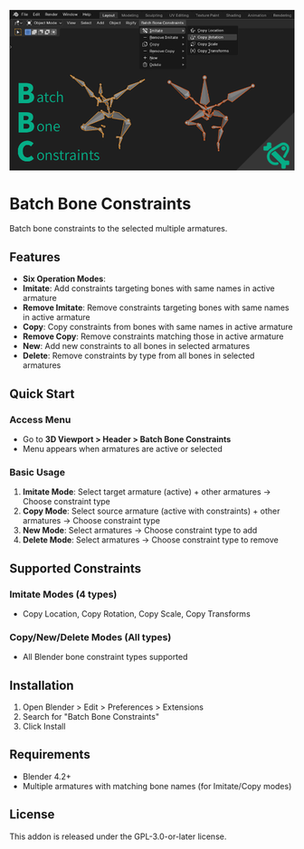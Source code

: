 ![Batch Bone Constraints](Featured%20image.png)

# Batch Bone Constraints

Batch bone constraints to the selected multiple armatures.

## Features

- **Six Operation Modes**:
- **Imitate**: Add constraints targeting bones with same names in active armature
- **Remove Imitate**: Remove constraints targeting bones with same names in active armature
- **Copy**: Copy constraints from bones with same names in active armature
- **Remove Copy**: Remove constraints matching those in active armature
- **New**: Add new constraints to all bones in selected armatures
- **Delete**: Remove constraints by type from all bones in selected armatures

## Quick Start

### Access Menu
- Go to **3D Viewport > Header > Batch Bone Constraints**
- Menu appears when armatures are active or selected

### Basic Usage
1. **Imitate Mode**: Select target armature (active) + other armatures → Choose constraint type
2. **Copy Mode**: Select source armature (active with constraints) + other armatures → Choose constraint type
3. **New Mode**: Select armatures → Choose constraint type to add
4. **Delete Mode**: Select armatures → Choose constraint type to remove

## Supported Constraints

### Imitate Modes (4 types)
- Copy Location, Copy Rotation, Copy Scale, Copy Transforms

### Copy/New/Delete Modes (All types)
- All Blender bone constraint types supported

## Installation

1. Open Blender > Edit > Preferences > Extensions
2. Search for "Batch Bone Constraints"
3. Click Install

## Requirements

- Blender 4.2+
- Multiple armatures with matching bone names (for Imitate/Copy modes)

## License

This addon is released under the GPL-3.0-or-later license.